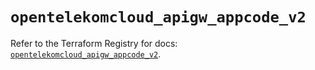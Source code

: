 # `opentelekomcloud_apigw_appcode_v2`

Refer to the Terraform Registry for docs: [`opentelekomcloud_apigw_appcode_v2`](https://registry.terraform.io/providers/opentelekomcloud/opentelekomcloud/1.36.25/docs/resources/apigw_appcode_v2).
